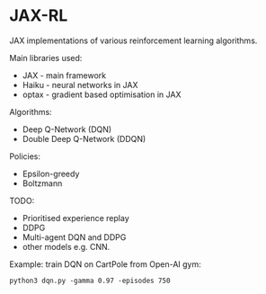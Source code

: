 # JAX-RL
JAX implementations of various reinforcement learning algorithms.

Main libraries used:
* JAX - main framework
* Haiku - neural networks in JAX
* optax - gradient based optimisation in JAX

Algorithms:
* Deep Q-Network (DQN)
* Double Deep Q-Network (DDQN)

Policies:
* Epsilon-greedy
* Boltzmann

TODO:
* Prioritised experience replay
* DDPG
* Multi-agent DQN and DDPG
* other models e.g. CNN.

Example: train DQN on CartPole from Open-AI gym:
```
python3 dqn.py -gamma 0.97 -episodes 750 
```
